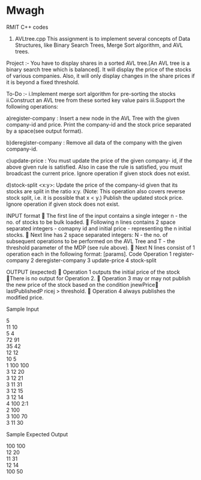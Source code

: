 
# Mwagh
RMIT C++ codes


1) AVLtree.cpp
This assignment is to implement several concepts of Data Structures, like Binary Search Trees, Merge Sort algorithm, and AVL trees. 

Project :-
You have to display shares in a sorted AVL tree.[An AVL tree is a binary search tree which is balanced]. It will display the price of the stocks of various companies.
Also, it will only display changes in the share prices if it is beyond a fixed threshold.

To-Do :-
i.Implement merge sort algorithm for pre-sorting the stocks
ii.Construct an AVL tree from these sorted key value pairs
iii.Support the following operations:

a)register-company <company-id> <initial-price>: Insert a new node in the AVL Tree
with the given company-id and price. Print the company-id and the stock price separated
by a space(see output format).

b)deregister-company <company-id>: Remove all data of the company with the given
company-id.

c)update-price <company-id> <new-price>: You must update the price of the given company-
id, if the above given rule is satisfied. Also in case the rule is satisfied, you must broadcast
 the current price. Ignore operation if given stock does not exist.

d)stock-split <company-id> <x:y>: Update the price of the company-id given that its stocks
are split in the ratio x:y. (Note: This operation also covers reverse stock split, i.e.
it is possible that x < y.) Publish the updated stock price. Ignore operation if given
stock does not exist.

INPUT format
 The first line of the input contains a single integer n - the no. of stocks to be bulk loaded.
 Following n lines contains 2 space separated integers - comapny id and initial price - representing the n initial stocks.
 Next line has 2 space separated integers: N - the no. of subsequent operations to be performed
on the AVL Tree and T - the threshold parameter of the MDP (see rule above).
 Next N lines consist of 1 operation each in the following format: <operation-code> [params].
Code Operation
1 register-company
2 deregister-company
3 update-price
4 stock-split

OUTPUT (expected)
 Operation 1 outputs the initial price of the stock
 There is no output for Operation 2.
 Operation 3 may or may not publish the new price of the stock based on the condition jnewPrice􀀀
lastPublishedP ricej > threshold.
 Operation 4 always publishes the modified price.

Sample Input

5  
11 10  
5 4  
72 91  
35 42  
12 12  
10 5  
1 100 100  
3 12 20  
3 12 21  
3 11 31  
3 12 15  
3 12 14  
4 100 2:1  
2 100  
3 100 70  
3 11 30  

Sample Expected Output

100 100  
12 20  
11 31  
12 14  
100 50  
